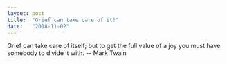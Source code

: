 ```yaml
---
layout: post
title:  "Grief can take care of it!"
date:   "2018-11-02"
---
```

Grief can take care of itself; but to get the full value of a joy you must
have somebody to divide it with.
		-- Mark Twain
